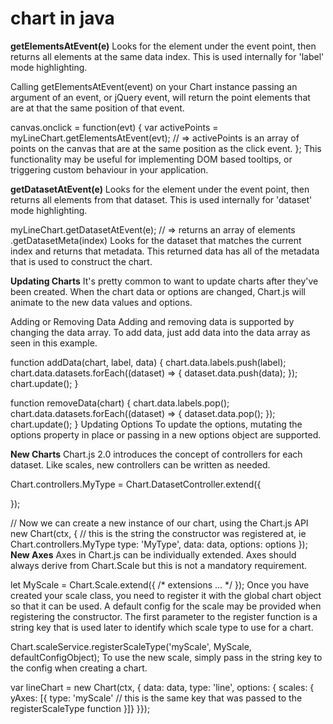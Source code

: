 # chart in java
 
**getElementsAtEvent(e)**
Looks for the element under the event point, then returns all elements at the same data index. This is used internally for 'label' mode highlighting.

Calling getElementsAtEvent(event) on your Chart instance passing an argument of an event, or jQuery event, will return the point elements that are at that the same position of that event.

canvas.onclick = function(evt) {
    var activePoints = myLineChart.getElementsAtEvent(evt);
    // => activePoints is an array of points on the canvas that are at the same position as the click event.
};
This functionality may be useful for implementing DOM based tooltips, or triggering custom behaviour in your application.

**getDatasetAtEvent(e)**
Looks for the element under the event point, then returns all elements from that dataset. This is used internally for 'dataset' mode highlighting.

myLineChart.getDatasetAtEvent(e);
// => returns an array of elements
.getDatasetMeta(index)
Looks for the dataset that matches the current index and returns that metadata. This returned data has all of the metadata that is used to construct the chart.

**Updating Charts**
It's pretty common to want to update charts after they've been created. When the chart data or options are changed, Chart.js will animate to the new data values and options.

Adding or Removing Data
Adding and removing data is supported by changing the data array. To add data, just add data into the data array as seen in this example.

function addData(chart, label, data) {
    chart.data.labels.push(label);
    chart.data.datasets.forEach((dataset) => {
        dataset.data.push(data);
    });
    chart.update();
}

function removeData(chart) {
    chart.data.labels.pop();
    chart.data.datasets.forEach((dataset) => {
        dataset.data.pop();
    });
    chart.update();
}
Updating Options
To update the options, mutating the options property in place or passing in a new options object are supported.

**New Charts**
Chart.js 2.0 introduces the concept of controllers for each dataset. Like scales, new controllers can be written as needed.

Chart.controllers.MyType = Chart.DatasetController.extend({

});


// Now we can create a new instance of our chart, using the Chart.js API
new Chart(ctx, {
    // this is the string the constructor was registered at, ie Chart.controllers.MyType
    type: 'MyType',
    data: data,
    options: options
});
**New Axes**
Axes in Chart.js can be individually extended. Axes should always derive from Chart.Scale but this is not a mandatory requirement.

let MyScale = Chart.Scale.extend({
    /* extensions ... */
});
Once you have created your scale class, you need to register it with the global chart object so that it can be used. A default config for the scale may be provided when registering the constructor. The first parameter to the register function is a string key that is used later to identify which scale type to use for a chart.

Chart.scaleService.registerScaleType('myScale', MyScale, defaultConfigObject);
To use the new scale, simply pass in the string key to the config when creating a chart.

var lineChart = new Chart(ctx, {
    data: data,
    type: 'line',
    options: {
        scales: {
            yAxes: [{
                type: 'myScale' // this is the same key that was passed to the registerScaleType function }]} }});